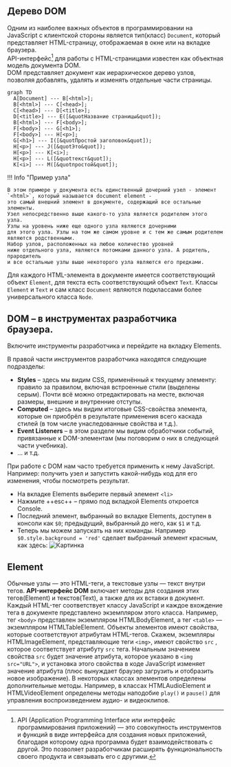 ## Дерево DOM

Одним из наиболее важных объектов в программировании на JavaScript с клиентской стороны является тип(класс) `Document`, который представляет HTML-страницу, отображаемая в окне или на вкладке браузера.  
АРI-интерфейс[^1] для работы с HTML-страницами известен как объектная модель документа DOM.  
DOM представляет документ как иерархическое дерево узлов, позволяя добавлять, удалять и изменять отдельные части страницы.

``` mermaid
graph TD
  A[Document] --- B[<html>];
  B[<html>] --- C[<head>];
  C[<head>] --- D[<title>];
  D[<title>] --- E([&quotНазвание страницы&quot]);
  B[<html>] --- F[<body>];
  F[<body>] --- G[<h1>];
  F[<body>] --- H[<p>];
  G[<h1>] --- I([&quotПростой заголовок&quot]);
  H[<p>] --- J([&quotЭто&quot]);
  H[<p>] --- K[<i>];
  H[<p>] --- L([&quotтекст&quot]);
  K[<i>] --- M([&quotпростой&quot]);
```

!!! Info "Пример узла"

    В этом примере у документа есть единственный дочерний узел - элемент `<html>`, который называется document element - 
    это самый внешний элемент в документе, содержащий все остальные элементы.  
    Узел непосредственно выше какого-то узла является родителем этого узла.
    Узлы на уровень ниже еще одного узла являются дочерними
    для этого узла. Узлы на том же самом уровне и с тем же самым родителем являются родственными.
    Набор узлов, расположенных на любое количество уровней
    ниже отдельного узла, являются потомками данного узла. А родитель, прародитель
    и все остальные узлы выше некоторого узла являются его предками.
  
Для каждого HTML-элемента в документе имеется соответствующий объект `Element`,
для текста есть соответствующий объект `Text`. 
Классы `Element` и `Text` и сам класс `Document` являются
подклассами более универсального класса `Node`.

## DOM – в инструментах разработчика браузера.
Включите инструменты разработчика и перейдите на вкладку Elements.

В правой части инструментов разработчика находятся следующие подразделы:

* **Styles** – здесь мы видим CSS, применённый к текущему элементу: правило за правилом, включая встроенные стили (выделены серым). Почти всё можно отредактировать на месте, включая размеры, внешние и внутренние отступы.
* **Computed** – здесь мы видим итоговые CSS-свойства элемента, которые он приобрёл в результате применения всего каскада стилей (в том числе унаследованные свойства и т.д.).
* **Event Listeners** – в этом разделе мы видим обработчики событий, привязанные к DOM-элементам (мы поговорим о них в следующей части учебника).
* … и т.д.

При работе с DOM нам часто требуется применить к нему JavaScript. Например: получить узел и запустить какой-нибудь код для его изменения, чтобы посмотреть результат.

* На вкладке Elements выберите первый элемент `<li>`
* Нажмите ++esc++ – прямо под вкладкой Elements откроется Console.
* Последний элемент, выбранный во вкладке Elements, доступен в консоли как `$0`; предыдущий, выбранный до него, как `$1` и т.д.
* Теперь мы можем запускать на них команды. Например `$0.style.background = 'red'` сделает выбранный элемент красным, как здесь:
![Картинка](https://learn.javascript.ru/article/dom-nodes/domconsole0.png)

## Element
Обычные узлы — это HTML-теги, а текстовые узлы — текст внутри тегов. **API-интерфейс DOM** включает методы для создания этих тегов(Element) и текстов(Text),
а также для их вставки в документ.  
Каждый HTML-тег соответствует классу JavaScript и каждое
вхождение тега в документе представлено экземпляром этого класса.
Например, тег `<body>` представлен экземпляром HTMLBodyElement,
а тег `<table>` — экземпляром HTMLTableElement. Объекты элементов имеют свойства, которые соответствуют атрибутам HTML-тегов.
Скажем, экземпляры HTMLImageElement, представляющие теги
`<img>`, имеют свойство `src` , которое соответствует атрибуту `src`
тега. Начальным значением свойства `src` будет значение атрибута, которое
указано в `<img src="URL">`, и установка этого свойства в коде JavaScript
изменяет значение атрибута (плюс вынуждает браузер загрузить
и отобразить новое изображение). В некоторых классах элементов определены
дополнительные методы. Например, в классах HTMLAudioElement и
HTMLVideoElement определены методы наподобие `play()` и `pause()` для управления
воспроизведением аудио- и видеоклипов.

[^1]: API (Application Programming Interface или интерфейс программирования приложений) — это совокупность инструментов и функций в виде интерфейса для создания новых приложений, благодаря которому одна программа будет взаимодействовать с другой. Это позволяет разработчикам расширять функциональность своего продукта и связывать его с другими.


